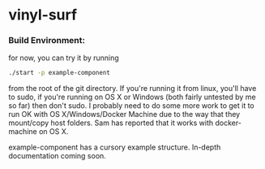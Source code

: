 # vinyl-surf

### Build Environment:

for now, you can try it by running 
```bash
./start -p example-component
```
from the root of the git directory. If you're running it from linux, you'll have to sudo, if you're running on OS X or Windows (both fairly untested by me so far) then don't sudo. I probably need to do some more work to get it to run OK with OS X/Windows/Docker Machine due to the way that they mount/copy host folders. Sam has reported that it works with docker-machine on OS X.

example-component has a cursory example structure. In-depth documentation coming soon.
